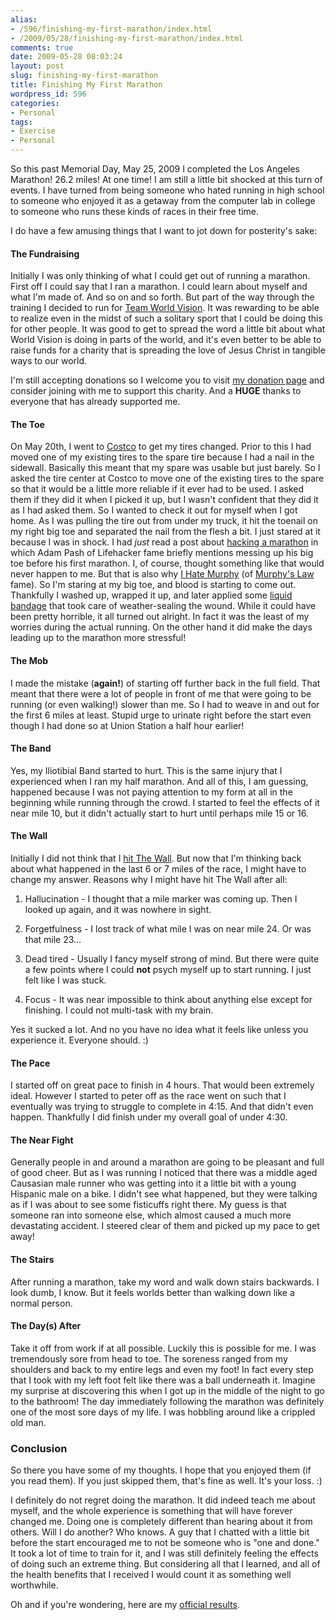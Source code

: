 ```yaml
---
alias:
- /596/finishing-my-first-marathon/index.html
- /2009/05/28/finishing-my-first-marathon/index.html
comments: true
date: 2009-05-28 08:03:24
layout: post
slug: finishing-my-first-marathon
title: Finishing My First Marathon
wordpress_id: 596
categories:
- Personal
tags:
- Exercise
- Personal
---
```


So this past Memorial Day, May 25, 2009 I completed the Los Angeles Marathon!  26.2 miles!  At one time!  I am still a little bit shocked at this turn of events.  I have turned from being someone who hated running in high school to someone who enjoyed it as a getaway from the computer lab in college to someone who runs these kinds of races in their free time.

I do have a few amusing things that I want to jot down for posterity's sake:



#### The Fundraising


Initially I was only thinking of what I could get out of running a marathon.  First off I could say that I ran a marathon.  I could learn about myself and what I'm made of.  And so on and so forth.  But part of the way through the training I decided to run for [Team World Vision](http://www.goingthewongway.com/582/team-world-vision/).  It was rewarding to be able to realize even in the midst of such a solitary sport that I could be doing this for other people.  It was good to get to spread the word a little bit about what World Vision is doing in parts of the world, and it's even better to be able to raise funds for a charity that is spreading the love of Jesus Christ in tangible ways to our world.

I'm still accepting donations so I welcome you to visit [my donation page](http://www.firstgiving.com/derekwong) and consider joining with me to support this charity.  And a **HUGE** thanks to everyone that has already supported me.



#### The Toe


On May 20th, I went to [Costco](http://www.costco.com/Home.aspx) to get my tires changed.  Prior to this I had moved one of my existing tires to the spare tire because I had a nail in the sidewall.  Basically this meant that my spare was usable but just barely.  So I asked the tire center at Costco to move one of the existing tires to the spare so that it would be a little more reliable if it ever had to be used.  I asked them if they did it when I picked it up, but I wasn't confident that they did it as I had asked them.  So I wanted to check it out for myself when I got home.  As I was pulling the tire out from under my truck, it hit the toenail on my right big toe and separated the nail from the flesh a bit.  I just stared at it because I was in shock.  I had _just_ read a post about [hacking a marathon](http://lifehacker.com/209645/hack-attack-how-to-hack-a-marathon) in which Adam Pash of Lifehacker fame briefly mentions messing up his big toe before his first marathon.  I, of course, thought something like that would never happen to me.  But that is also why [I Hate Murphy](http://www.goingthewongway.com/594/i-hate-murphy/) (of [Murphy's Law](http://en.wikipedia.org/wiki/Murphy's_law) fame).  So I'm staring at my big toe, and blood is starting to come out.  Thankfully I washed up, wrapped it up, and later applied some [liquid bandage](http://www.newskinproducts.com/liquid-bandage.htm) that took care of weather-sealing the wound.  While it could have been pretty horrible, it all turned out alright.  In fact it was the least of my worries during the actual running.  On the other hand it did make the days leading up to the marathon more stressful!



#### The Mob


I made the mistake (**again!**) of starting off further back in the full field.  That meant that there were a lot of people in front of me that were going to be running (or even walking!) slower than me.  So I had to weave in and out for the first 6 miles at least.  Stupid urge to urinate right before the start even though I had done so at Union Station a half hour earlier!



#### The Band


Yes, my Iliotibial Band started to hurt.  This is the same injury that I experienced when I ran my half marathon.  And all of this, I am guessing, happened because I was not paying attention to my form at all in the beginning while running through the crowd.  I started to feel the effects of it near mile 10, but it didn't actually start to hurt until perhaps mile 15 or 16.



#### The Wall


Initially I did not think that I [hit The Wall](http://marathonandbeyond.com/choices/latta.htm).  But now that I'm thinking back about what happened in the last 6 or 7 miles of the race, I might have to change my answer.  Reasons why I might have hit The Wall after all:




  1. Hallucination - I thought that a mile marker was coming up.  Then I looked up again, and it was nowhere in sight.


  2. Forgetfulness - I lost track of what mile I was on near mile 24.  Or was that mile 23...


  3. Dead tired - Usually I fancy myself strong of mind.  But there were quite a few points where I could **not** psych myself up to start running.  I just felt like I was stuck.


  4. Focus - It was near impossible to think about anything else except for finishing.  I could not multi-task with my brain.



Yes it sucked a lot.  And no you have no idea what it feels like unless you experience it.  Everyone should.  :)



#### The Pace


I started off on great pace to finish in 4 hours.  That would been extremely ideal.  However I started to peter off as the race went on such that I eventually was trying to struggle to complete in 4:15.  And that didn't even happen.  Thankfully I did finish under my overall goal of under 4:30.



#### The Near Fight


Generally people in and around a marathon are going to be pleasant and full of good cheer.  But as I was running I noticed that there was a middle aged Causasian male runner who was getting into it a little bit with a young Hispanic male on a bike.  I didn't see what happened, but they were talking as if I was about to see some fisticuffs right there.  My guess is that someone ran into someone else, which almost caused a much more devastating accident.  I steered clear of them and picked up my pace to get away!



#### The Stairs


After running a marathon, take my word and walk down stairs backwards.  I look dumb, I know.  But it feels worlds better than walking down like a normal person.



#### The Day(s) After


Take it off from work if at all possible.  Luckily this is possible for me.  I was tremendously sore from head to toe.  The soreness ranged from my shoulders and back to my entire legs and even my foot!  In fact every step that I took with my left foot felt like there was a ball underneath it.  Imagine my surprise at discovering this when I got up in the middle of the night to go to the bathroom!  The day immediately following the marathon was definitely one of the most sore days of my life.  I was hobbling around like a crippled old man.



### Conclusion


So there you have some of my thoughts.  I hope that you enjoyed them (if you read them).  If you just skipped them, that's fine as well.  It's your loss.  :)

I definitely do not regret doing the marathon.  It did indeed teach me about myself, and the whole experience is something that will have forever changed me.  Doing one is completely different than hearing about it from others.  Will I do another?  Who knows.  A guy that I chatted with a little bit before the start encouraged me to not be someone who is "one and done."  It took a lot of time to train for it, and I was still definitely feeling the effects of doing such an extreme thing.  But considering all that I learned, and all of the health benefits that I received I would count it as something well worthwhile.

Oh and if you're wondering, here are my [official results](http://results.active.com/pages/oneResult.jsp?pID=59611336&rsID=78608).
